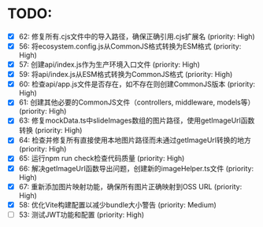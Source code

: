 # TODO:

- [x] 62: 修复所有.cjs文件中的导入路径，确保正确引用.cjs扩展名 (priority: High)
- [x] 56: 将ecosystem.config.js从CommonJS格式转换为ESM格式 (priority: High)
- [x] 57: 创建api/index.js作为生产环境入口文件 (priority: High)
- [x] 59: 将api/index.js从ESM格式转换为CommonJS格式 (priority: High)
- [x] 60: 检查api/app.js文件是否存在，如不存在则创建CommonJS版本 (priority: High)
- [x] 61: 创建其他必要的CommonJS文件（controllers, middleware, models等） (priority: High)
- [x] 63: 修复mockData.ts中slideImages数组的图片路径，使用getImageUrl函数转换 (priority: High)
- [x] 64: 检查并修复所有直接使用本地图片路径而未通过getImageUrl转换的地方 (priority: High)
- [x] 65: 运行npm run check检查代码质量 (priority: High)
- [x] 66: 解决getImageUrl函数导出问题，创建新的imageHelper.ts文件 (priority: High)
- [x] 67: 重新添加图片映射功能，确保所有图片正确映射到OSS URL (priority: High)
- [x] 58: 优化Vite构建配置以减少bundle大小警告 (priority: Medium)
- [ ] 53: 测试JWT功能和配置 (priority: High)
